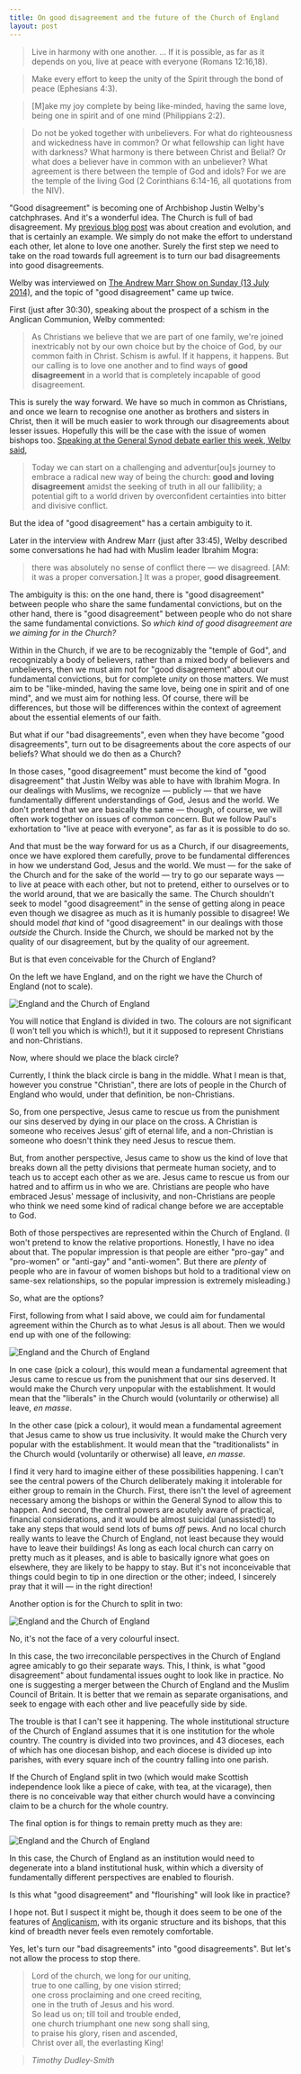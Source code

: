```yaml
---
title: On good disagreement and the future of the Church of England
layout: post
---
```

> Live in harmony with one another. ... If it is possible, as far as it depends on you, live at peace with everyone (Romans 12:16,18).

> Make every effort to keep the unity of the Spirit through the bond of peace (Ephesians 4:3).

> [M]ake my joy complete by being like-minded, having the same love, being one in spirit and of one mind (Philippians 2:2).

> Do not be yoked together with unbelievers. For what do righteousness and wickedness have in common? Or what fellowship can light have with darkness? What harmony is there between Christ and Belial? Or what does a believer have in common with an unbeliever? What agreement is there between the temple of God and idols? For we are the temple of the living God (2 Corinthians 6:14-16, all quotations from the NIV).

"Good disagreement" is becoming one of Archbishop Justin Welby's catchphrases. And it's a wonderful idea. The Church is full of bad disagreement. My [previous blog post](/2014/07/15/creation-or-evolution-do-we-have-to-keep-getting-nowhere/) was about creation and evolution, and that is certainly an example. We simply do not make the effort to understand each other, let alone to love one another. Surely the first step we need to take on the road towards full agreement is to turn our bad disagreements into good disagreements.

Welby was interviewed on [The Andrew Marr Show on Sunday (13 July 2014)](http://www.bbc.co.uk/iplayer/episode/b04b62gr/the-andrew-marr-show-13072014), and the topic of "good disagreement" came up twice.

First (just after 30:30), speaking about the prospect of a schism in the Anglican Communion, Welby commented:

> As Christians we believe that we are part of one family, we're joined inextricably not by our own choice but by the choice of God, by our common faith in Christ. Schism is awful. If it happens, it happens. But our calling is to love one another and to find ways of **good disagreement** in a world that is completely incapable of good disagreement.

This is surely the way forward. We have so much in common as Christians, and once we learn to recognise one another as brothers and sisters in Christ, then it will be much easier to work through our disagreements about lesser issues. Hopefully this will be the case with the issue of women bishops too. [Speaking at the General Synod debate earlier this week, Welby said](http://www.archbishopofcanterbury.org/articles.php/5369/women-bishops-archbishop-addresses-synod),

> Today we can start on a challenging and adventur[ou]s journey to embrace a radical new way of being the church: **good and loving disagreement** amidst the seeking of truth in all our fallibility; a potential gift to a world driven by overconfident certainties into bitter and divisive conflict. 

But the idea of "good disagreement" has a certain ambiguity to it.

Later in the interview with Andrew Marr (just after 33:45), Welby described some conversations he had had with Muslim leader Ibrahim Mogra:

> there was absolutely no sense of conflict there &mdash; we disagreed. [AM: it was a proper conversation.] It was a proper, **good disagreement**.

The ambiguity is this: on the one hand, there is "good disagreement" between people who share the same fundamental convictions, but on the other hand, there is "good disagreement" between people who do not share the same fundamental convictions. So _which kind of good disagreement are we aiming for in the Church?_

Within in the Church, if we are to be recognizably the "temple of God", and recognizably a body of believers, rather than a mixed body of believers and unbelievers, then we must aim not for "good disagreement" about our fundamental convictions, but for complete _unity_ on those matters. We must aim to be "like-minded, having the same love, being one in spirit and of one mind", and we must aim for nothing less. Of course, there will be differences, but those will be differences within the context of agreement about the essential elements of our faith.

But what if our "bad disagreements", even when they have become "good disagreements", turn out to be disagreements about the core aspects of our beliefs? What should we do then as a Church?

In those cases, "good disagreement" must become the kind of "good disagreement" that Justin Welby was able to have with Ibrahim Mogra. In our dealings with Muslims, we recognize &mdash; publicly &mdash; that we have fundamentally different understandings of God, Jesus and the world. We don't pretend that we are basically the same &mdash; though, of course, we will often work together on issues of common concern. But we follow Paul's exhortation to "live at peace with everyone", as far as it is possible to do so.

And that must be the way forward for us as a Church, if our disagreements, once we have explored them carefully, prove to be fundamental differences in how we understand God, Jesus and the world. We must &mdash; for the sake of the Church and for the sake of the world &mdash; try to go our separate ways &mdash; to live at peace with each other, but not to pretend, either to ourselves or to the world around, that we are basically the same. The Church shouldn't seek to model "good disagreement" in the sense of getting along in peace even though we disagree as much as it is humanly possible to disagree! We should model _that_ kind of "good disagreement" in our dealings with those _outside_ the Church. Inside the Church, we should be marked not by the quality of our disagreement, but by the quality of our agreement.

But is that even conceivable for the Church of England?

On the left we have England, and on the right we have the Church of England (not to scale).

<img alt="England and the Church of England" title="England and the Church of England" src="/assets/england-cofe-1.png" />

You will notice that England is divided in two. The colours are not significant (I won't tell you which is which!), but it it supposed to represent Christians and non-Christians.

Now, where should we place the black circle?

Currently, I think the black circle is bang in the middle. What I mean is that, however you construe "Christian", there are lots of people in the Church of England who would, under that definition, be non-Christians.

So, from one perspective, Jesus came to rescue us from the punishment our sins deserved by dying in our place on the cross. A Christian is someone who receives Jesus' gift of eternal life, and a non-Christian is someone who doesn't think they need Jesus to rescue them.

But, from another perspective, Jesus came to show us the kind of love that breaks down all the petty divisions that permeate human society, and to teach us to accept each other as we are. Jesus came to rescue us from our hatred and to affirm us in who we are. Christians are people who have embraced Jesus' message of inclusivity, and non-Christians are people who think we need some kind of radical change before we are acceptable to God.

Both of those perspectives are represented within the Church of England. (I won't pretend to know the relative proportions. Honestly, I have no idea about that. The popular impression is that people are either "pro-gay" and "pro-women" or "anti-gay" and "anti-women". But there are _plenty_ of people who are in favour of women bishops but hold to a traditional view on same-sex relationships, so the popular impression is extremely misleading.)

So, what are the options?

First, following from what I said above, we could aim for fundamental agreement within the Church as to what Jesus is all about. Then we would end up with one of the following:

<img alt="England and the Church of England" title="England and the Church of England" src="/assets/england-cofe-2.png" />

In one case (pick a colour), this would mean a fundamental agreement that Jesus came to rescue us from the punishment that our sins deserved. It would make the Church very unpopular with the establishment. It would mean that the "liberals" in the Church would (voluntarily or otherwise) all leave, _en masse_.

In the other case (pick a colour), it would mean a fundamental agreement that Jesus came to show us true inclusivity. It would make the Church very popular with the establishment. It would mean that the "traditionalists" in the Church would (voluntarily or otherwise) all leave, _en masse_.

I find it very hard to imagine either of these possibilities happening. I can't see the central powers of the Church deliberately making it intolerable for either group to remain in the Church. First, there isn't the level of agreement necessary among the bishops or within the General Synod to allow this to happen. And second, the central powers are acutely aware of practical, financial considerations, and it would be almost suicidal (unassisted!) to take any steps that would send lots of bums _off_ pews. And no local church really wants to leave the Church of England, not least because they would have to leave their buildings! As long as each local church can carry on pretty much as it pleases, and is able to basically ignore what goes on elsewhere, they are likely to be happy to stay. But it's not inconceivable that things could begin to tip in one direction or the other; indeed, I sincerely pray that it will &mdash; in the right direction!

Another option is for the Church to split in two:

<img alt="England and the Church of England" title="England and the Church of England" src="/assets/england-cofe-3.png" />

No, it's not the face of a very colourful insect.

In this case, the two irreconcilable perspectives in the Church of England agree amicably to go their separate ways. This, I think, is what "good disagreement" about fundamental issues ought to look like in practice. No one is suggesting a merger between the Church of England and the Muslim Council of Britain. It is better that we remain as separate organisations, and seek to engage with each other and live peacefully side by side.

The trouble is that I can't see it happening. The whole institutional structure of the Church of England assumes that it is one institution for the whole country. The country is divided into two provinces, and 43 dioceses, each of which has one diocesan bishop, and each diocese is divided up into parishes, with every square inch of the country falling into one parish.

If the Church of England split in two (which would make Scottish independence look like a piece of cake, with tea, at the vicarage), then there is no conceivable way that either church would have a convincing claim to be a church for the whole country.

The final option is for things to remain pretty much as they are:

<img alt="England and the Church of England" title="England and the Church of England" src="/assets/england-cofe-4.png" />

In this case, the Church of England as an institution would need to degenerate into a bland institutional husk, within which a diversity of fundamentally different perspectives are enabled to flourish.

Is this what "good disagreement" and "flourishing" will look like in practice?

I hope not. But I suspect it might be, though it does seem to be one of the features of [Anglicanism](/2014/06/08/anglicanism/), with its organic structure and its bishops, that this kind of breadth never feels even remotely comfortable.

Yes, let's turn our "bad disagreements" into "good disagreements". But let's not allow the process to stop there.

> Lord of the church, we long for our uniting,<br />
true to one calling, by one vision stirred;<br />
one cross proclaiming and one creed reciting,<br />
one in the truth of Jesus and his word.<br />
So lead us on; till toil and trouble ended,<br />
one church triumphant one new song shall sing,<br />
to praise his glory, risen and ascended,<br />
Christ over all, the everlasting King!

> _Timothy Dudley-Smith_
